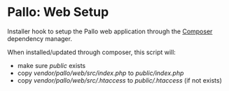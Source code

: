 # Pallo: Web Setup

Installer hook to setup the Pallo web application through the [Composer](http://getcomposer.org) dependency manager.

When installed/updated through composer, this script will:

* make sure _public_ exists
* copy _vendor/pallo/web/src/index.php_ to _public/index.php_
* copy _vendor/pallo/web/src/.htaccess_ to _public/.htaccess_ (if not exists)